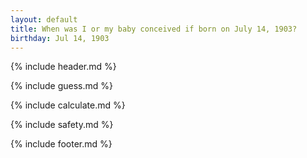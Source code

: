 ```yaml
---
layout: default
title: When was I or my baby conceived if born on July 14, 1903?
birthday: Jul 14, 1903
---
```


{% include header.md %}

{% include guess.md %}

{% include calculate.md %}

{% include safety.md %}

{% include footer.md %}



